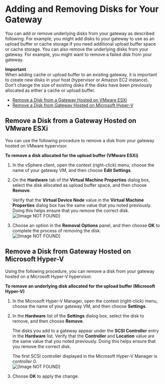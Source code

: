 # Adding and Removing Disks for Your Gateway<a name="add-remove-disks"></a>

You can add or remove underlying disks from your gateway as described following\. For example, you might add disks to your gateway to use as an upload buffer or cache storage if you need additional upload buffer space or cache storage\. You can also remove the underlying disks from your gateway\. For example, you might want to remove a failed disk from your gateway\.

**Important**  
When adding cache or upload buffer to an existing gateway, it is important to create new disks in your host \(hypervisor or Amazon EC2 instance\)\. Don't change the size of existing disks if the disks have been previously allocated as either a cache or upload buffer\.


+ [Remove a Disk from a Gateway Hosted on VMware ESXi](#add-disk-vmware)
+ [Remove a Disk from Gateway Hosted on Microsoft Hyper\-V](#remove-disk-hyperV)

## Remove a Disk from a Gateway Hosted on VMware ESXi<a name="add-disk-vmware"></a>

You can use the following procedure to remove a disk from your gateway hosted on VMware hypervisor\.<a name="GatewayCachedUploadBufferRemovingConsoleVMware"></a>

**To remove a disk allocated for the upload buffer \(VMware ESXi\)**

1. In the vSphere client, open the context \(right\-click\) menu, choose the name of your gateway VM, and then choose **Edit Settings**\. 

1. On the **Hardware** tab of the **Virtual Machine Properties** dialog box, select the disk allocated as upload buffer space, and then choose **Remove**\.

   Verify that the **Virtual Device Node** value in the **Virtual Machine Properties** dialog box has the same value that you noted previously\. Doing this helps ensure that you remove the correct disk\.  
![\[Image NOT FOUND\]](http://docs.aws.amazon.com/storagegateway/latest/userguide/images/GatewayMaintenance_40.png)

1. Choose an option in the **Removal Options** panel, and then choose **OK** to complete the process of removing the disk\.  
![\[Image NOT FOUND\]](http://docs.aws.amazon.com/storagegateway/latest/userguide/images/GatewayMaintenance_41.png)

## Remove a Disk from Gateway Hosted on Microsoft Hyper\-V<a name="remove-disk-hyperV"></a>

Using the following procedure, you can remove a disk from your gateway hosted on a Microsoft Hyper\-V hypervisor\.<a name="GatewayCachedUploadBufferRemovingConsoleHyperV"></a>

**To remove an underlying disk allocated for the upload buffer \(Microsoft Hyper\-V\)**

1. In the Microsoft Hyper\-V Manager, open the context \(right\-click\) menu, choose the name of your gateway VM, and then choose **Settings**\. 

1. In the **Hardware** list of the **Settings** dialog box, select the disk to remove, and then choose **Remove**\.

   The disks you add to a gateway appear under the **SCSI Controller** entry in the **Hardware** list\. Verify that the **Controller** and **Location** value are the same value that you noted previously\. Doing this helps ensure that you remove the correct disk\. 

   The first SCSI controller displayed in the Microsoft Hyper\-V Manager is controller 0\.   
![\[Image NOT FOUND\]](http://docs.aws.amazon.com/storagegateway/latest/userguide/images/hyperv-vm-settings14.png)

1. Choose **OK** to apply the change\.